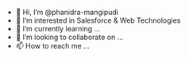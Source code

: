 - 👋 Hi, I’m @phanidra-mangipudi
- 👀 I’m interested in Salesforce & Web Technologies
- 🌱 I’m currently learning ...
- 💞️ I’m looking to collaborate on ...
- 📫 How to reach me ...

<!---
phanidra-mangipudi/phanidra-mangipudi is a ✨ special ✨ repository because its `README.md` (this file) appears on your GitHub profile.
You can click the Preview link to take a look at your changes.
--->
